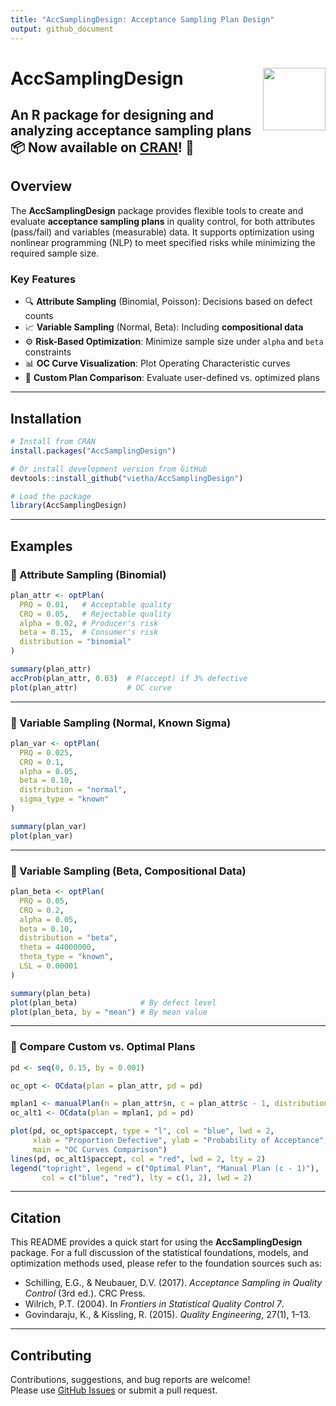 ```yaml
---
title: "AccSamplingDesign: Acceptance Sampling Plan Design"
output: github_document
---
```


# AccSamplingDesign <img src="https://cran.r-project.org/Rlogo.svg" align="right" height="100"/>

An R package for designing and analyzing **acceptance sampling plans**  
📦 Now available on [CRAN](https://cran.r-project.org/package=AccSamplingDesign)! 🎉
---

## Overview

The **AccSamplingDesign** package provides flexible tools to create and evaluate **acceptance sampling plans** in quality control, for both attributes (pass/fail) and variables (measurable) data. It supports optimization using nonlinear programming (NLP) to meet specified risks while minimizing the required sample size.

### Key Features

- 🔍 **Attribute Sampling** (Binomial, Poisson): Decisions based on defect counts  
- 📈 **Variable Sampling** (Normal, Beta): Including **compositional data**  
- ⚙️ **Risk-Based Optimization**: Minimize sample size under `alpha` and `beta` constraints  
- 📊 **OC Curve Visualization**: Plot Operating Characteristic curves  
- 🔄 **Custom Plan Comparison**: Evaluate user-defined vs. optimized plans  

---

## Installation

```r
# Install from CRAN
install.packages("AccSamplingDesign")

# Or install development version from GitHub
devtools::install_github("vietha/AccSamplingDesign")

# Load the package
library(AccSamplingDesign)
```

---

## Examples

### 📌 Attribute Sampling (Binomial)

```r
plan_attr <- optPlan(
  PRQ = 0.01,   # Acceptable quality
  CRQ = 0.05,   # Rejectable quality
  alpha = 0.02, # Producer's risk
  beta = 0.15,  # Consumer's risk
  distribution = "binomial"
)

summary(plan_attr)
accProb(plan_attr, 0.03)  # P(accept) if 3% defective
plot(plan_attr)           # OC curve
```

---

### 📌 Variable Sampling (Normal, Known Sigma)

```r
plan_var <- optPlan(
  PRQ = 0.025,
  CRQ = 0.1,
  alpha = 0.05,
  beta = 0.10,
  distribution = "normal",
  sigma_type = "known"
)

summary(plan_var)
plot(plan_var)
```

---

### 📌 Variable Sampling (Beta, Compositional Data)

```r
plan_beta <- optPlan(
  PRQ = 0.05,
  CRQ = 0.2,
  alpha = 0.05,
  beta = 0.10,
  distribution = "beta",
  theta = 44000000,
  theta_type = "known",
  LSL = 0.00001
)

summary(plan_beta)
plot(plan_beta)              # By defect level
plot(plan_beta, by = "mean") # By mean value
```

---

### 📌 Compare Custom vs. Optimal Plans

```r
pd <- seq(0, 0.15, by = 0.001)

oc_opt <- OCdata(plan = plan_attr, pd = pd)

mplan1 <- manualPlan(n = plan_attr$n, c = plan_attr$c - 1, distribution = "binomial")
oc_alt1 <- OCdata(plan = mplan1, pd = pd)

plot(pd, oc_opt$paccept, type = "l", col = "blue", lwd = 2,
     xlab = "Proportion Defective", ylab = "Probability of Acceptance",
     main = "OC Curves Comparison")
lines(pd, oc_alt1$paccept, col = "red", lwd = 2, lty = 2)
legend("topright", legend = c("Optimal Plan", "Manual Plan (c - 1)"),
       col = c("blue", "red"), lty = c(1, 2), lwd = 2)
```

---

## Citation

This README provides a quick start for using the **AccSamplingDesign** package. 
For a full discussion of the statistical foundations, models, and optimization 
methods used, please refer to the foundation sources such as:

- Schilling, E.G., & Neubauer, D.V. (2017). *Acceptance Sampling in Quality Control* (3rd ed.). CRC Press.  
- Wilrich, P.T. (2004). In *Frontiers in Statistical Quality Control 7*.  
- Govindaraju, K., & Kissling, R. (2015). *Quality Engineering*, 27(1), 1–13.

---

## Contributing

Contributions, suggestions, and bug reports are welcome!  
Please use [GitHub Issues](https://github.com/vietha/AccSamplingDesign/issues) or submit a pull request.
